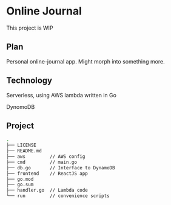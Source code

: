 # Online Journal

This project is WIP

## Plan

Personal online-journal app. Might morph into something more.

## Technology

Serverless, using AWS lambda written in Go

DynomoDB

## Project

```bash
.
├── LICENSE
├── README.md
├── aws         // AWS config
├── cmd         // main.go
├── db.go       // Interface to DynamoDB
├── frontend    // ReactJS app
├── go.mod
├── go.sum
├── handler.go  // Lambda code
└── run         // convenience scripts
```
